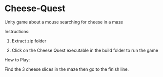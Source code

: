 # Cheese-Quest
Unity game about a mouse searching for cheese in a maze



Instructions:




1. Extract zip folder

2. Click on the Cheese Quest executable in the build folder to run the game




How to Play:




  Find the 3 cheese slices in the maze then go to the finish line.
